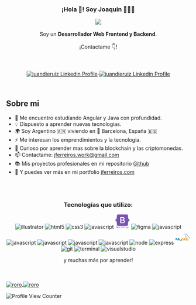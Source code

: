 <p align="center" width="300">
   <h3 align="center">¡Hola 👋! Soy Joaquin 👨🏻‍💻</h3> 
</p>
<!-- <img src="https://github.com/sudnyeshtalekar/sudnyeshtalekar/blob/master/Assets/Hi.gif" width="40px">
-->
<p align="center"><img src="https://i.imgur.com/A6bWGFl.gif"/></p>

<p align="center">Soy un <strong>Desarrollador Web Frontend y Backend</strong>.<br /><br />¡Contactame 👇!</p>
<br />

<p align="center">
  <a href="https://www.linkedin.com/in/joaquin-ferreiros/" rel="nofollow"> 
    <img src="https://user-images.githubusercontent.com/77864382/149187329-318971c0-a7fe-4cf8-b8be-9083bbaae187.png" alt="juandieruiz Linkedin Profile" style="max-width: 100%;" width="28px" height="28px" align="middle">
  </a>
    <a href="https://wa.link/y6wu3s" rel="nofollow"> 
    <img src="https://upload.wikimedia.org/wikipedia/commons/thumb/1/19/WhatsApp_logo-color-vertical.svg/2048px-WhatsApp_logo-color-vertical.svg.png" alt="juandieruiz Linkedin Profile" style="max-width: 100%;" width="28px" height="28px" align="middle">
  </a>
</p>

<br />

## Sobre mi

- 🌱 Me encuentro estudiando Angular y Java con profundidad.
- 💡 Dispuesto a aprender nuevas tecnologias.
- 🌍 Soy Argentino 🇦🇷 viviendo en 📍 Barcelona, España 🇪🇸
- ⚡ Me interesan los emprendimientos y la tecnologia.
- 🚀 Curioso por aprender mas sobre la blockchain y las criptomonedas.
- 📫 Contactame: jferreiros.work@gmail.com
- 📚 Mis proyectos profesionales en mi repositorio [Github](https://github.com/jferreiros)
- 💼 Y puedes ver más en mi portfolio [jferreiros.com](jferreiros.com) 

<!--
**jferreiros/jferreiros** is a ✨ _special_ ✨ repository because its `README.md` (this file) appears on your GitHub profile.

Here are some ideas to get you started:

- 🔭 I’m currently working on ...
- 🌱 I’m currently learning ...
- 👯 I’m looking to collaborate on ...
- 🤔 I’m looking for help with ...
- 💬 Ask me about ...
- 📫 How to reach me: jferreiros.work@gmail.com
- ⚡ Fun fact: ...
-->

<br />
<br />


<h3 align="center">Tecnologías que utilizo:</h3>
<p align="center">
  <img src="https://camo.githubusercontent.com/9e245893108b5ca27e7ac3d4a802d513f657b32aa7b5765bd92df7fb55d0ed54/68747470733a2f2f7777772e766563746f726c6f676f2e7a6f6e652f6c6f676f732f61646f62655f696c6c7573747261746f722f61646f62655f696c6c7573747261746f722d69636f6e2e737667" alt="illustrator" data-canonical-src="https://www.vectorlogo.zone/logos/adobe_illustrator/adobe_illustrator-icon.svg" style="max-width: 100%;" width="40" height="40">
  <img src="https://api.iconify.design/vscode-icons:file-type-html.svg" alt="html5" height="40" width="40"/>
  <img src="https://api.iconify.design/vscode-icons:file-type-css.svg" alt="css3" height="40" width="40"/>
  <img src="https://api.iconify.design/logos:javascript.svg" alt="javascript" height="40" width="40"/>
  <img src="https://raw.githubusercontent.com/devicons/devicon/master/icons/bootstrap/bootstrap-plain-wordmark.svg" alt="bootstrap" style="max-width: 100%;" width="40" height="40">
  <img src="https://camo.githubusercontent.com/ed93c2b000a76ceaad1503e7eb9356591b885227e82a36a005b9d3498b303ba5/68747470733a2f2f7777772e766563746f726c6f676f2e7a6f6e652f6c6f676f732f6669676d612f6669676d612d69636f6e2e737667" alt="figma" data-canonical-src="https://www.vectorlogo.zone/logos/figma/figma-icon.svg" style="max-width: 100%;" width="40" height="40">
  
  <img src="https://api.iconify.design/logos:angular.svg" alt="javascript" height="40" width="60"/>
  <img src="https://api.iconify.design/logos:sass.svg" alt="javascript" height="40" width="60"/>
  
  <img src="https://api.iconify.design/logos:java.svg" alt="javascript" height="40" width="60"/>
  <img src="https://api.iconify.design/logos:hibernate.svg" alt="javascript" height="40" width="60"/>
  <img src="https://api.iconify.design/logos:spring.svg" alt="javascript" height="40" width="60"/>
    <img src="https://api.iconify.design/logos:nodejs.svg" alt="node" height="40" width="40"/>  
  <img src="https://api.iconify.design/simple-icons:express.svg" alt="express" height="40" width="40"/>
  <img src="https://raw.githubusercontent.com/devicons/devicon/master/icons/mysql/mysql-original-wordmark.svg" alt="mysql" style="max-width: 100%;" width="40" height="40">
  
  <img src="https://camo.githubusercontent.com/fbfcb9e3dc648adc93bef37c718db16c52f617ad055a26de6dc3c21865c3321d/68747470733a2f2f7777772e766563746f726c6f676f2e7a6f6e652f6c6f676f732f6769742d73636d2f6769742d73636d2d69636f6e2e737667" alt="git" data-canonical-src="https://www.vectorlogo.zone/logos/git-scm/git-scm-icon.svg" style="max-width: 100%;" width="40" height="40">
  <img src="https://api.iconify.design/logos:terminal.svg" alt="terminal" height="40" width="40"/> 
  <img src="https://api.iconify.design/logos:visual-studio.svg" alt="visualstudio" height="40" width="40"/> 
</p>
<p align="center">y muchas más por aprender!</p>
 

<br />
<br />

<a href="https://github.com/jferreiros">
  <img align="center" src="https://github-readme-stats-nine-flax.vercel.app/api?username=jferreiros&show_icons=true&hide_border=true&count_private=true" alt="roro" />
</a>
<a href="https://github.com/jferreiros">
  <img align="center" src="https://github-readme-stats.vercel.app/api/top-langs/?username=jferreiros&hide_border=true" alt="roro" />
</a>

![Profile View Counter](https://komarev.com/ghpvc/?username=jferreiros)

</details>

[twitter]: https://twitter.com/joferreiros
[linkedin]: https://www.linkedin.com/in/joaquin-ferreiros/
[whatsapp]: https://wa.link/y6wu3s
